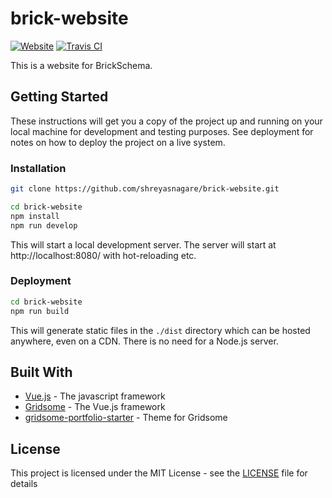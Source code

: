 # brick-website

[![Website](https://img.shields.io/website/https/brick.andrew.cmu.edu.svg?logo=vue.js&style=for-the-badge)](https://brick.andrew.cmu.edu/) [![Travis CI](https://img.shields.io/travis/BrickSchema/brick-website?logo=travis&style=for-the-badge)](https://travis-ci.org/BrickSchema/brick-website)

This is a website for BrickSchema.

## Getting Started

These instructions will get you a copy of the project up and running on your local machine for development and testing purposes. See deployment for notes on how to deploy the project on a live system.

### Installation

```sh
git clone https://github.com/shreyasnagare/brick-website.git
```
```sh
cd brick-website
npm install
npm run develop
```
This will start a local development server. The server will start at http://localhost:8080/ with hot-reloading etc.

### Deployment

```sh
cd brick-website
npm run build
```
This will generate static files in the `./dist` directory which can be hosted anywhere, even on a CDN. There is no need for a Node.js server.
 
## Built With
 
 * [Vue.js](https://vuejs.org/) - The javascript framework
 * [Gridsome](https://gridsome.org/) - The Vue.js framework
 * [gridsome-portfolio-starter](https://github.com/drehimself/gridsome-portfolio-starter) - Theme for Gridsome
 
## License
 
 This project is licensed under the MIT License - see the [LICENSE](LICENSE) file for details
